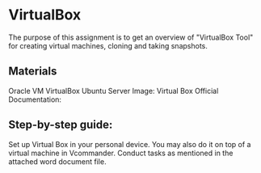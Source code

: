 # VirtualBox
The purpose of this assignment is to get an overview of "VirtualBox Tool" for creating virtual machines, cloning and taking snapshots.
## Materials
Oracle VM VirtualBox
Ubuntu Server Image: 
Virtual Box Official Documentation: 
## Step-by-step guide:
Set up Virtual Box in your personal device. You may also do it on top of a virtual machine in Vcommander.
Conduct tasks as mentioned in the attached word document file.
